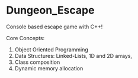 # Dungeon_Escape

Console based escape game with C++!

Core Concepts: 
1) Object Oriented Programming
2) Data Structures: Linked-Lists, 1D and 2D arrays,
3) Class composition 
3) Dynamic memory allocation 
